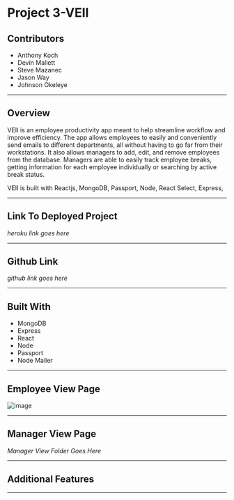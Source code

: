 # Project 3-VEII

## Contributors 
- Anthony Koch
- Devin Mallett 
- Steve Mazanec 
- Jason Way 
- Johnson Okeleye
___________________________________________________________________________________________________________________________________________
## Overview

VEII is an employee productivity app meant to help streamline workflow and improve efficiency. The app allows employees to easily and conveniently send emails to different departments, all without having to go far from their workstations. It also allows managers to add, edit, and remove employees from the database. Managers are able to easily track employee breaks, getting information for each employee individually or searching by active break status. 

VEII is built with Reactjs, MongoDB, Passport, Node, React Select, Express,
___________________________________________________________________________________________________________________________________________
## Link To Deployed Project 
*heroku link goes here*
___________________________________________________________________________________________________________________________________________
## Github Link 
*github link goes here*
_________________________________________________________________________________________________________________________________________

## Built With 
- MongoDB  
- Express  
- React
- Node
- Passport
- Node Mailer
_________________________________________________________________________________________________________________________________________
## Employee View Page 
![image](files/Users/Anthony/Desktop/employee.png)
________________________________________________________________________________________________________________________________________

## Manager View Page
*Manager View Folder Goes Here*
___________________________________________________________________________________________________________________________________________
## Additional Features

________________________________________________________________________________________________________________________________________


